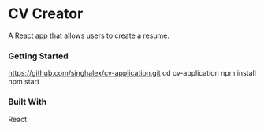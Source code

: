 # CV Creator

A React app that allows users to create a resume.

### Getting Started

https://github.com/singhalex/cv-application.git
cd cv-application
npm install
npm start

### Built With

React

